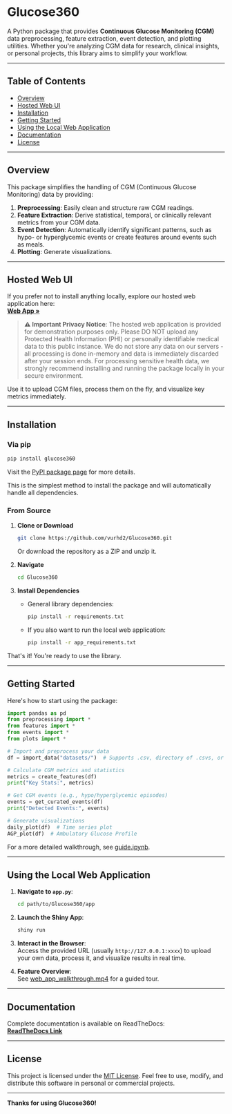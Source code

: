 # Glucose360

A Python package that provides **Continuous Glucose Monitoring (CGM)** data preprocessing, feature extraction, event detection, and plotting utilities. Whether you're analyzing CGM data for research, clinical insights, or personal projects, this library aims to simplify your workflow.

---

## Table of Contents

- [Overview](#overview)
- [Hosted Web UI](#hosted-web-ui)
- [Installation](#installation)
- [Getting Started](#getting-started)
- [Using the Local Web Application](#using-the-local-web-application)
- [Documentation](#documentation)
- [License](#license)

---

## Overview

This package simplifies the handling of CGM (Continuous Glucose Monitoring) data by providing:

1. **Preprocessing**: Easily clean and structure raw CGM readings.  
2. **Feature Extraction**: Derive statistical, temporal, or clinically relevant metrics from your CGM data.  
3. **Event Detection**: Automatically identify significant patterns, such as hypo- or hyperglycemic events or create features around events such as meals.
4. **Plotting**: Generate visualizations.

---

## Hosted Web UI

If you prefer not to install anything locally, explore our hosted web application here:  
[**Web App »**](vurhd2.shinyapps.io/pythoncgmpackage/)

> **⚠️ Important Privacy Notice**: The hosted web application is provided for demonstration purposes only. Please DO NOT upload any Protected Health Information (PHI) or personally identifiable medical data to this public instance. We do not store any data on our servers - all processing is done in-memory and data is immediately discarded after your session ends. For processing sensitive health data, we strongly recommend installing and running the package locally in your secure environment.

Use it to upload CGM files, process them on the fly, and visualize key metrics immediately.

---

## Installation

### Via pip

```bash
pip install glucose360
```

Visit the [PyPI package page](https://pypi.org/project/glucose360) for more details.

This is the simplest method to install the package and will automatically handle all dependencies.

### From Source

1. **Clone or Download**  
   ```bash
   git clone https://github.com/vurhd2/Glucose360.git
   ```
   Or download the repository as a ZIP and unzip it.

2. **Navigate**  
   ```bash
   cd Glucose360
   ```

3. **Install Dependencies**  
   - General library dependencies:
     ```bash
     pip install -r requirements.txt
     ```
   - If you also want to run the local web application:
     ```bash
     pip install -r app_requirements.txt
     ```

That's it! You're ready to use the library.

---

## Getting Started

Here's how to start using the package:

```python
import pandas as pd
from preprocessing import *
from features import *
from events import *
from plots import *

# Import and preprocess your data
df = import_data("datasets/")  # Supports .csv, directory of .csvs, or .zip

# Calculate CGM metrics and statistics
metrics = create_features(df)
print("Key Stats:", metrics)

# Get CGM events (e.g., hypo/hyperglycemic episodes)
events = get_curated_events(df)
print("Detected Events:", events)

# Generate visualizations
daily_plot(df)  # Time series plot
AGP_plot(df)  # Ambulatory Glucose Profile
```

For a more detailed walkthrough, see [guide.ipynb](./guide.ipynb).

---

## Using the Local Web Application

1. **Navigate to `app.py`**:  
   ```bash
   cd path/to/Glucose360/app
   ```
2. **Launch the Shiny App**:  
   ```bash
   shiny run
   ```

3. **Interact in the Browser**:  
   Access the provided URL (usually `http://127.0.0.1:xxxx`) to upload your own data, process it, and visualize results in real time.

4. **Feature Overview**:  
   See [web_app_walkthrough.mp4](./web_app_walkthrough.mp4) for a guided tour.

---

## Documentation

Complete documentation is available on ReadTheDocs:  
[**ReadTheDocs Link**](https://insert-docs-link-here)

---

## License

This project is licensed under the [MIT License](./LICENSE). Feel free to use, modify, and distribute this software in personal or commercial projects.

---

**Thanks for using Glucose360!**
